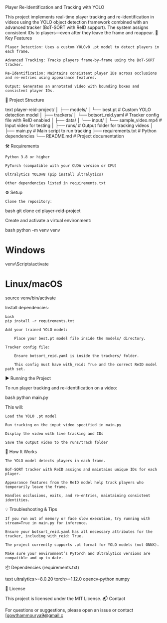 
Player Re-Identification and Tracking with YOLO

This project implements real-time player tracking and re-identification in videos using the YOLO object detection framework combined with an advanced tracker (BoT-SORT with ReID support). The system assigns consistent IDs to players—even after they leave the frame and reappear.
🚀 Key Features

    Player Detection: Uses a custom YOLOv8 .pt model to detect players in each frame.

    Advanced Tracking: Tracks players frame-by-frame using the BoT-SORT tracker.

    Re-Identification: Maintains consistent player IDs across occlusions and re-entries using appearance features.

    Output: Generates an annotated video with bounding boxes and consistent player IDs.

📁 Project Structure

text
player-reid-project/
│
├── models/
│   └── best.pt                  # Custom YOLO detection model
│
├── trackers/
│   └── botsort_reid.yaml        # Tracker config file with ReID enabled
│
├── data/
│   └── input/
│       └── sample_video.mp4     # Input video for testing
│
├── runs/                        # Output folder for tracking videos
│
├── main.py                      # Main script to run tracking
├── requirements.txt             # Python dependencies
└── README.md                    # Project documentation

🛠️ Requirements

    Python 3.8 or higher

    PyTorch (compatible with your CUDA version or CPU)

    Ultralytics YOLOv8 (pip install ultralytics)

    Other dependencies listed in requirements.txt

⚙️ Setup

    Clone the repository:

bash
git clone <your-repo-url>
cd player-reid-project

Create and activate a virtual environment:

bash
python -m venv venv
# Windows
venv\Scripts\activate
# Linux/macOS
source venv/bin/activate

Install dependencies:

    bash
    pip install -r requirements.txt

    Add your trained YOLO model:

        Place your best.pt model file inside the models/ directory.

    Tracker config file:

        Ensure botsort_reid.yaml is inside the trackers/ folder.

        This config must have with_reid: True and the correct ReID model path set.

▶️ Running the Project

To run player tracking and re-identification on a video:

bash
python main.py

This will:

    Load the YOLO .pt model

    Run tracking on the input video specified in main.py

    Display the video with live tracking and IDs

    Save the output video to the runs/track folder

🧠 How It Works

    The YOLO model detects players in each frame.

    BoT-SORT tracker with ReID assigns and maintains unique IDs for each player.

    Appearance features from the ReID model help track players who temporarily leave the frame.

    Handles occlusions, exits, and re-entries, maintaining consistent identities.

💡 Troubleshooting & Tips

    If you run out of memory or face slow execution, try running with stream=True in main.py for inference.

    Ensure your botsort_reid.yaml has all necessary attributes for the tracker, including with_reid: True.

    The project currently supports .pt format for YOLO models (not ONNX).

    Make sure your environment’s PyTorch and Ultralytics versions are compatible and up to date.

📦 Dependencies (requirements.txt)

text
ultralytics>=8.0.20
torch>=1.12.0
opencv-python
numpy

📄 License

This project is licensed under the MIT License.
📬 Contact

For questions or suggestions, please open an issue or contact [gowthammourya9@gmail.c

